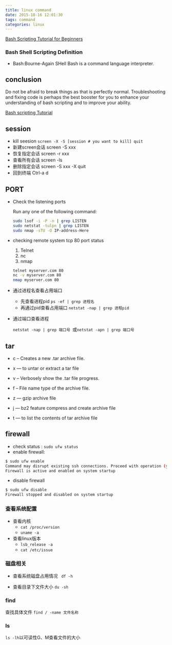 ```yaml
---
title: linux command
date: 2015-10-16 12:01:30
tags: command
categories: linux
---
```


[Bash Scripting Tutorial for Beginners](https://linuxconfig.org/bash-scripting-tutorial-for-beginners)

### Bash Shell Scripting Definition
- Bash:Bourne-Again SHell
  Bash is a command language interpreter. 
## conclusion
Do not be afraid to break things as that is perfectly normal. Troubleshooting and fixing code is perhaps the best booster for you to enhance your understanding of bash scripting and to improve your ability.

[Bash scripting Tutorial](https://linuxconfig.org/bash-scripting-tutorial#h24-stdout-to-screen)

## session

- kill seesion `screen -X -S [session # you want to kill] quit`
- 新建screen会话           screen -S xxx
- 恢复指定会话               screen -r xxx
- 查看所有会话                screen -ls
- 删除指定会话                screen -S xxx -X quit
- 回到终端                        Ctrl-a d

## PORT 
- Check the listening ports

  Run any one of the following command:
  ```bash
  sudo lsof -i -P -n | grep LISTEN 
  sudo netstat -tulpn | grep LISTEN
  sudo nmap -sTU -O IP-address-Here
  ```

- checking remote system tcp 80 port status
  1. Telnet
  2. nc
  3. nmap
  ```bash
  telnet myserver.com 80 
  nc -v myserver.com 80
  nmap myserver.com 80 
  ```

- 通过进程名查看占用端口

  - 先查看进程pid	`ps -ef | grep 进程名 `
  - 再通过pid查看占用端口    `netstat -nap | grep 进程pid `

- 通过端口查看进程

  `netstat -nap | grep 端口号 `或`netstat -apn | grep 端口号`

## tar

- c – Creates a new .tar archive file.
- x — to untar or extract a tar file

- v – Verbosely show the .tar file progress.
- f – File name type of the archive file.

- z — gzip archive file
- j —  bz2 feature compress and create archive file
- t — to list the contents of tar archive file

## firewall

- check status : `sudo ufw status`
- enable firewall: 
```bash
$ sudo ufw enable
Command may disrupt existing ssh connections. Proceed with operation (y|n)? y
Firewall is active and enabled on system startup
```
- disable firewall
```bash
$ sudo ufw disable
Firewall stopped and disabled on system startup
```

### 查看系统配置

- 查看内核
  - `cat /proc/version`
  - `uname -a`
- 查看linux版本
  - `lsb_release -a`
  - `cat /etc/issue`

### 磁盘相关

- 查看系统磁盘占用情况    ` df -h`

- 查看目录下文件大小        `du -sh`

### find

查找具体文件	`find / -name 文件名称`

### ls

`ls -lh`以可读性G、M查看文件的大小